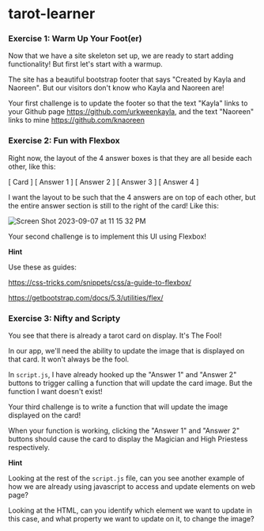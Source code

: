 # tarot-learner

### Exercise 1: Warm Up Your Foot(er)

Now that we have a site skeleton set up, we are ready to start adding functionality! But first let's start with a warmup.

The site has a beautiful bootstrap footer that says "Created by Kayla and Naoreen". But our visitors don't know who Kayla and Naoreen are!

Your first challenge is to update the footer so that the text "Kayla" links to your Github page https://github.com/urkweenkayla, and
the text "Naoreen" links to mine https://github.com/knaoreen


### Exercise 2: Fun with Flexbox

Right now, the layout of the 4 answer boxes is that they are all beside each other, like this:

[ Card ] [ Answer 1 ] [ Answer 2 ] [ Answer 3 ] [ Answer 4 ]

I want the layout to be such that the 4 answers are on top of each other, but the entire answer section is still to the right of the card! Like this:

![Screen Shot 2023-09-07 at 11 15 32 PM](https://github.com/kNaoreen/tarot-learner/assets/41240830/41c5e417-e898-4bbf-ac7e-a540f6589286)


Your second challenge is to implement this UI using Flexbox!

**Hint**

Use these as guides:

https://css-tricks.com/snippets/css/a-guide-to-flexbox/

https://getbootstrap.com/docs/5.3/utilities/flex/


### Exercise 3: Nifty and Scripty

You see that there is already a tarot card on display. It's The Fool!

In our app, we'll need the ability to update the image that is displayed on that card. It won't always be the fool.

In `script.js`, I have already hooked up the "Answer 1" and "Answer 2" buttons to trigger calling a function that will update the card image. But the function I want doesn't exist!

Your third challenge is to write a function that will update the image displayed on the card!

When your function is working, clicking the "Answer 1" and "Answer 2" buttons should cause the card to display the Magician and High Priestess respectively.

**Hint**

Looking at the rest of the `script.js` file, can you see another example of how we are already using javascript to access and update elements on web page?

Looking at the HTML, can you identify which element we want to update in this case, and what property we want to update on it, to change the image?

